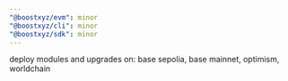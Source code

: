 ```yaml
---
"@boostxyz/evm": minor
"@boostxyz/cli": minor
"@boostxyz/sdk": minor
---
```


deploy modules and upgrades on: base sepolia, base mainnet, optimism, worldchain
